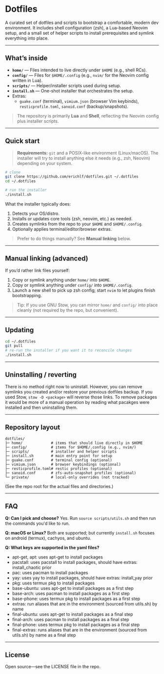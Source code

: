 # Dotfiles

A curated set of dotfiles and scripts to bootstrap a comfortable, modern dev
environment. It includes shell configuration (zsh), a Lua-based Neovim setup,
and a small set of helper scripts to install prerequisites and symlink
everything into place.

---

## What’s inside

- **`home/`** — Files intended to live directly under `$HOME` (e.g., shell RCs).
- **`config/`** — Files for `$HOME/.config` (e.g., `nvim/` for the Neovim config
  written in Lua).
- **`scripts/`** — Helper/installer scripts used during setup.
- **`install.sh`** — One-shot installer that orchestrates the setup.
- Extras:
  - `guake.conf` (terminal), `vimium.json` (browser Vim keybinds),
    `resticprofile.toml`, `sanoid.conf` (backup/snapshots).

> The repository is primarily **Lua** and **Shell**, reflecting the Neovim
  config plus installer scripts.

---

## Quick start

> **Requirements:** `git` and a POSIX-like environment (Linux/macOS). The
installer will try to install anything else it needs (e.g., zsh, Neovim)
depending on your system.

```bash
# clone
git clone https://github.com/erichlf/dotfiles.git ~/.dotfiles
cd ~/.dotfiles

# run the installer
./install.sh
```

What the installer typically does:

1. Detects your OS/distro.
2. Installs or updates core tools (zsh, neovim, etc.) as needed.
3. Creates symlinks from the repo to your `$HOME` and `$HOME/.config`.
4. Optionally applies terminal/editor/browser extras.

> Prefer to do things manually? See **Manual linking** below.

---

## Manual linking (advanced)

If you’d rather link files yourself:

1. Copy or symlink anything under `home/` into `$HOME`.
2. Copy or symlink anything under `config/` into `$HOME/.config`.
3. Launch a new shell to pick up zsh config; start `nvim` to let plugins finish bootstrapping.

> Tip: If you use GNU Stow, you can mirror `home/` and `config/` into place
cleanly (not required by the repo, but convenient).

---

## Updating

```bash
cd ~/.dotfiles
git pull
# re-run the installer if you want it to reconcile changes
./install.sh
```

---

## Uninstalling / reverting

There is no method right now to uninstall. However, you can remove symlinks you
created and/or restore your previous dotfiles backup. If you used Stow,
`stow -D <package>` will reverse those links. To remove packages it would be
more of a manual operation by reading what pacakges were installed and then
uninstalling them.

---

## Repository layout

```
dotfiles/
├─ home/             # items that should live directly in $HOME
├─ config/           # items for $HOME/.config (e.g., nvim/)
├─ scripts/          # installer and helper scripts
├─ install.sh        # main entry point for setup
├─ guake.conf        # terminal config (optional)
├─ vimium.json       # browser keybindings (optional)
├─ resticprofile.toml# restic profiles (optional)
├─ sanoid.conf       # zfs-auto-snapshot profiles (optional)
└─ private/          # local-only overrides (not tracked)
```

(See the repo root for the actual files and directories.)

---

## FAQ

**Q: Can I pick and choose?**
Yes. Run `source scripts/utils.sh` and then run the commands you'd like to run.

**Q: macOS or Linux?**
Both are supported; but currently `install.sh` focuses on android (termux),
cachyos, and ubuntu.

**Q: What keys are supported in the yaml files?**

- apt-get, apt: uses apt-get to install packages
- pacstall: uses pacstall to install packages, should have extras:
  install_chaotic prior
- pac: uses pacman to install packages
- yay: uses yay to install packages, should have extras: install_yay prior
- pkg: uses termux pkg to install packages
- base-ubuntu: uses apt-get to install packages as a first step
- base-arch: uses pacman to install packages as a first step
- base-phone: uses termux pkg to install packages as a first step
- extras: run aliases that are in the environment (sourced from utils.sh) by name
- final-ubuntu: uses apt-get to install packages as a final step
- final-arch: uses pacman to install packages as a final step
- final-phone: uses termux pkg to install packages as a final step
- final-extras: runs aliases that are in the environment
  (sourced from utils.sh) by name as a final step

---

## License

Open source—see the LICENSE file in the repo.
